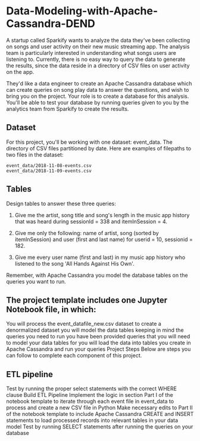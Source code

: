 # Data-Modeling-with-Apache-Cassandra-DEND

A startup called Sparkify wants to analyze the data they've been collecting on songs and user activity on their new music streaming app. The analysis team is particularly interested in understanding what songs users are listening to. Currently, there is no easy way to query the data to generate the results, since the data reside in a directory of CSV files on user activity on the app.

They'd like a data engineer to create an Apache Cassandra database which can create queries on song play data to answer the questions, and wish to bring you on the project. Your role is to create a database for this analysis. You'll be able to test your database by running queries given to you by the analytics team from Sparkify to create the results.

## Dataset
For this project, you'll be working with one dataset: event_data.
The directory of CSV files partitioned by date. Here are examples of filepaths
to two files in the dataset:

```
event_data/2018-11-08-events.csv
event_data/2018-11-09-events.csv
```

## Tables

Design tables to answer these three queries:

1. Give me the artist, song title and song's length in the music app history
that was heard during  sessionId = 338 and itemInSession  = 4.

2. Give me only the following: name of artist, song (sorted by itemInSession)
and user (first and last name) for userid = 10, sessionid = 182.

3. Give me every user name (first and last) in my music app history who
listened to the song 'All Hands Against His Own'.

Remember, with Apache Cassandra you model the database tables on the queries
you want to run.


## The project template includes one Jupyter Notebook file, in which:

You will process the event_datafile_new.csv dataset to create a denormalized dataset you will model the data tables keeping in mind the queries you need to run you have been provided queries that you will need to model your data tables for you will load the data into tables you create in Apache Cassandra and run your queries Project Steps Below are steps you can follow to complete each component of this project.


## ETL pipeline

Test by running the proper select statements with the correct WHERE clause Build ETL Pipeline Implement the logic in section Part I of the notebook template to iterate through each event file in event_data to process and create a new CSV file in Python Make necessary edits to Part II of the notebook template to include Apache Cassandra CREATE and INSERT statements to load processed records into relevant tables in your data model Test by running SELECT statements after running the queries on your database
